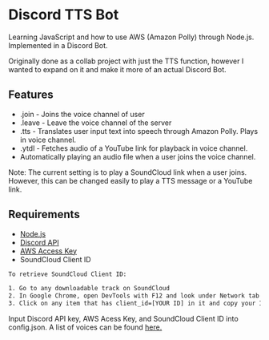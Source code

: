 # Discord TTS Bot

Learning JavaScript and how to use AWS (Amazon Polly) through Node.js. Implemented in a Discord Bot. 

Originally done as a collab project with just the TTS function, however I wanted to expand on it and make it more of an actual Discord Bot.

## Features

- .join - Joins the voice channel of user
- .leave - Leave the voice channel of the server
- .tts - Translates user input text into speech through Amazon Polly. Plays in voice channel.
- .ytdl - Fetches audio of a YouTube link for playback in voice channel.
- Automatically playing an audio file when a user joins the voice channel.

Note: The current setting is to play a SoundCloud link when a user joins. However, this can be changed easily to play a TTS message or a YouTube link.

## Requirements

- [Node.js](https://nodejs.org/en/)
- [Discord API](https://discordpy.readthedocs.io/en/latest/discord.html)
- [AWS Access Key](https://docs.aws.amazon.com/powershell/latest/userguide/pstools-appendix-sign-up.html)
- SoundCloud Client ID 

```bash
To retrieve SoundCloud Client ID:

1. Go to any downloadable track on SoundCloud
2. In Google Chrome, open DevTools with F12 and look under Network tab
3. Click on any item that has client_id=[YOUR ID] in it and copy your ID.
```

Input Discord API key, AWS Acess Key, and SoundCloud Client ID into config.json. A list of voices can be found [here.](https://docs.aws.amazon.com/polly/latest/dg/API_Voice.html)

 
